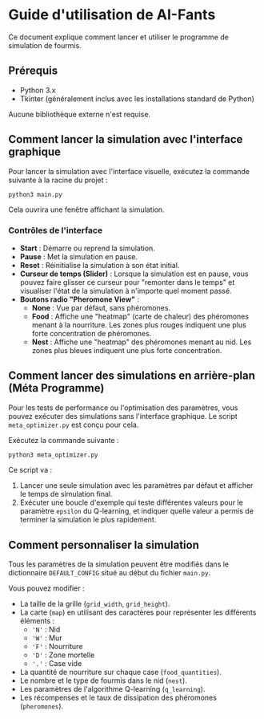 # Guide d'utilisation de AI-Fants

Ce document explique comment lancer et utiliser le programme de simulation de fourmis.

## Prérequis

*   Python 3.x
*   Tkinter (généralement inclus avec les installations standard de Python)

Aucune bibliothèque externe n'est requise.

## Comment lancer la simulation avec l'interface graphique

Pour lancer la simulation avec l'interface visuelle, exécutez la commande suivante à la racine du projet :

```bash
python3 main.py
```

Cela ouvrira une fenêtre affichant la simulation.

### Contrôles de l'interface

*   **Start** : Démarre ou reprend la simulation.
*   **Pause** : Met la simulation en pause.
*   **Reset** : Réinitialise la simulation à son état initial.
*   **Curseur de temps (Slider)** : Lorsque la simulation est en pause, vous pouvez faire glisser ce curseur pour "remonter dans le temps" et visualiser l'état de la simulation à n'importe quel moment passé.
*   **Boutons radio "Pheromone View"** :
    *   **None** : Vue par défaut, sans phéromones.
    *   **Food** : Affiche une "heatmap" (carte de chaleur) des phéromones menant à la nourriture. Les zones plus rouges indiquent une plus forte concentration de phéromones.
    *   **Nest** : Affiche une "heatmap" des phéromones menant au nid. Les zones plus bleues indiquent une plus forte concentration.

## Comment lancer des simulations en arrière-plan (Méta Programme)

Pour les tests de performance ou l'optimisation des paramètres, vous pouvez exécuter des simulations sans l'interface graphique. Le script `meta_optimizer.py` est conçu pour cela.

Exécutez la commande suivante :

```bash
python3 meta_optimizer.py
```

Ce script va :
1.  Lancer une seule simulation avec les paramètres par défaut et afficher le temps de simulation final.
2.  Exécuter une boucle d'exemple qui teste différentes valeurs pour le paramètre `epsilon` du Q-learning, et indiquer quelle valeur a permis de terminer la simulation le plus rapidement.

## Comment personnaliser la simulation

Tous les paramètres de la simulation peuvent être modifiés dans le dictionnaire `DEFAULT_CONFIG` situé au début du fichier `main.py`.

Vous pouvez modifier :
*   La taille de la grille (`grid_width`, `grid_height`).
*   La carte (`map`) en utilisant des caractères pour représenter les différents éléments :
    *   `'N'` : Nid
    *   `'W'` : Mur
    *   `'F'` : Nourriture
    *   `'D'` : Zone mortelle
    *   `'.'` : Case vide
*   La quantité de nourriture sur chaque case (`food_quantities`).
*   Le nombre et le type de fourmis dans le nid (`nest`).
*   Les paramètres de l'algorithme Q-learning (`q_learning`).
*   Les récompenses et le taux de dissipation des phéromones (`pheromones`).